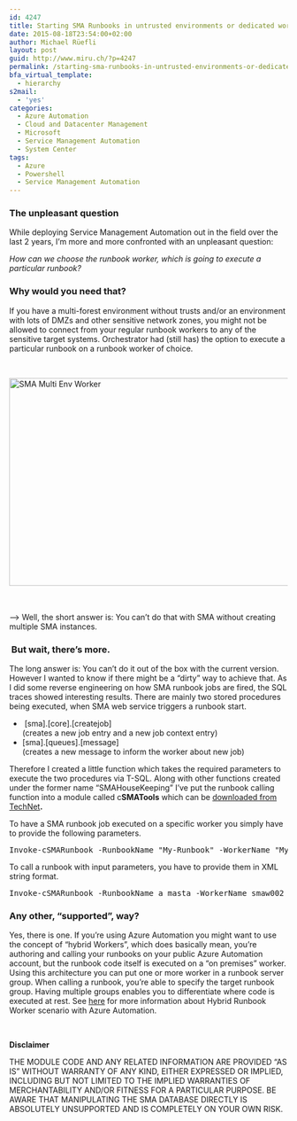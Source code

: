 ```yaml
---
id: 4247
title: Starting SMA Runbooks in untrusted environments or dedicated workers
date: 2015-08-18T23:54:00+02:00
author: Michael Rüefli
layout: post
guid: http://www.miru.ch/?p=4247
permalink: /starting-sma-runbooks-in-untrusted-environments-or-dedicated-workers/
bfa_virtual_template:
  - hierarchy
s2mail:
  - 'yes'
categories:
  - Azure Automation
  - Cloud and Datacenter Management
  - Microsoft
  - Service Management Automation
  - System Center
tags:
  - Azure
  - Powershell
  - Service Management Automation
---
```

### The unpleasant question

While deploying Service Management Automation out in the field over the last 2 years, I&#8217;m more and more confronted with an unpleasant question:

_How can we choose the runbook worker, which is going to execute a particular runbook?_

### Why would you need that?

If you have a multi-forest environment without trusts and/or an environment with lots of DMZs and other sensitive network zones, you might not be allowed to connect from your regular runbook workers to any of the sensitive target systems. Orchestrator had (still has) the option to execute a particular runbook on a runbook worker of choice.

&nbsp;

[<img class="alignleft  wp-image-4253" src="http://www.miru.ch/wp-content/uploads/2015/08/SMA-Multi-Env-Worker.png" alt="SMA Multi Env Worker" width="508" height="375" srcset="http://www.miru.ch/wp-content/uploads/2015/08/SMA-Multi-Env-Worker.png 671w, http://www.miru.ch/wp-content/uploads/2015/08/SMA-Multi-Env-Worker-300x221.png 300w" sizes="(max-width: 508px) 100vw, 508px" />](http://www.miru.ch/wp-content/uploads/2015/08/SMA-Multi-Env-Worker.png)[  
](http://www.miru.ch/wp-content/uploads/2015/08/SMA-Multi-Env-Worker.png) 

&nbsp;

&#8211;> Well, the short answer is: You can&#8217;t do that with SMA without creating multiple SMA instances.

###  But wait, there&#8217;s more.

The long answer is: You can&#8217;t do it out of the box with the current version. However I wanted to know if there might be a &#8220;dirty&#8221; way to achieve that. As I did some reverse engineering on how SMA runbook jobs are fired, the SQL traces showed interesting results. There are mainly two stored procedures being executed, when SMA web service triggers a runbook start.

  *  [sma].[core].[createjob]  
    (creates a new job entry and a new job context entry)
  * [sma].[queues].[message]  
    (creates a new message to inform the worker about new job)

Therefore I created a little function which takes the required parameters to execute the two procedures via T-SQL. Along with other functions created under the former name &#8220;SMAHouseKeeping&#8221; I&#8217;ve put the runbook calling function into a module called c**SMATools** which can be <a href="https://gallery.technet.microsoft.com/Module-to-troubleshoot-and-ebafca16" target="_blank">downloaded from TechNet</a>**.**

To have a SMA runbook job executed on a specific worker you simply have to provide the following parameters.

<pre>Invoke-cSMARunbook -RunbookName "My-Runbook" -WorkerName "MyWorker" -WebServiceEndpoint https://MySMAWebService</pre>

To call a runbook with input parameters, you have to provide them in XML string format.

<pre>Invoke-cSMARunbook -RunbookName a_masta -WorkerName smaw002 -RunbookParameters '&lt;Parameters&gt;&lt;Parameter name="message" value="Hello World" isValueNull="0"/&gt;&lt;/Parameters&gt;' -WebServiceEndpoint https://sma01</pre>

### 

### Any other, &#8220;supported&#8221;, way?

Yes, there is one. If you&#8217;re using Azure Automation you might want to use the concept of &#8220;hybrid Workers&#8221;, which does basically mean, you&#8217;re authoring and calling your runbooks on your public Azure Automation account, but the runbook code itself is executed on a &#8220;on premises&#8221; worker. Using this architecture you can put one or more worker in a runbook server group. When calling a runbook, you&#8217;re able to specify the target runbook group. Having multiple groups enables you to differentiate where code is executed at rest. See <a href="https://azure.microsoft.com/en-us/documentation/articles/automation-hybrid-runbook-worker/" target="_blank">here</a> for more information about Hybrid Runbook Worker scenario with Azure Automation.

&nbsp;

**Disclaimer**

THE MODULE CODE AND ANY RELATED INFORMATION ARE PROVIDED “AS IS” WITHOUT WARRANTY OF ANY KIND, EITHER EXPRESSED OR IMPLIED,  
INCLUDING BUT NOT LIMITED TO THE IMPLIED WARRANTIES OF MERCHANTABILITY AND/OR FITNESS FOR A PARTICULAR PURPOSE. BE AWARE THAT MANIPULATING THE SMA DATABASE DIRECTLY IS ABSOLUTELY UNSUPPORTED AND IS COMPLETELY ON YOUR OWN RISK.

&nbsp;

&nbsp;